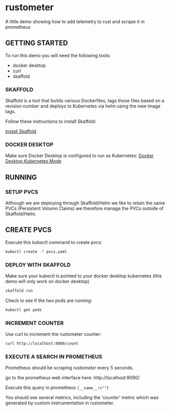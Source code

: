 # rustometer
A little demo showing how to add telemetry to rust and scrape it in prometheus

## GETTING STARTED
To run this demo you will need the following tools:
* docker desktop
* curl
* skaffold

### SKAFFOLD
Skaffold is a tool that builds various Dockerfiles, tags those files based on a revision number and deploys to Kubernetes via helm using the new image tags.

Follow these instructions to install Skaffold:

[Install Skaffold](https://skaffold.dev/docs/install/#standalone-binary)

### DOCKER DESKTOP
Make sure Docker Desktop is configured to run as Kubernetes:
[Docker Desktop Kubernetes Mode](https://docs.docker.com/desktop/kubernetes/)

## RUNNING

### SETUP PVCS 
Although we are deploying through Skaffold/Helm we like to retain the same PVCs (Persistent Volumn Claims) we therefore manage the PVCs outside of Skaffold/Helm.

## CREATE PVCS
Execute this kubectl command to create pvcs:
```bash
kubectl create -f pvcs.yaml
```


### DEPLOY WITH SKAFFOLD

Make sure your kubectl is pointed to your docker desktop kubernetes (this demo will only work on docker desktop)

```bash
skaffold run
```

Check to see if the two pods are running:
```bash
kubectl get pods                                                                          
```

### INCREMENT COUNTER
Use curl to increment the rustometer counter:

```bash
curl http://localhost:8080/count 
```  


### EXECUTE A SEARCH IN PROMETHEUS
Prometheus should be scraping *rustometer* every 5 seconds.

go to the prometheus web interface here: http://localhost:9090/

Execute this query in prometheus ```{__name__!=""}```

You should see several metrics, including the 'counter' metric which was generated by custom instrumentation in rustometer.


